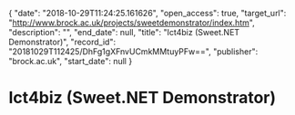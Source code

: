 {
  "date": "2018-10-29T11:24:25.161626", 
  "open_access": true, 
  "target_url": "http://www.brock.ac.uk/projects/sweetdemonstrator/index.htm", 
  "description": "", 
  "end_date": null, 
  "title": "Ict4biz (Sweet.NET Demonstrator)", 
  "record_id": "20181029T112425/DhFg1gXFnvUCmkMMtuyPFw==", 
  "publisher": "brock.ac.uk", 
  "start_date": null
}

# Ict4biz (Sweet.NET Demonstrator)

